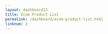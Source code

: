 ```yaml
---
layout: dashboard13
title: Ecom Product List
permalink: /dashboard/ecom-product-list.html
linknum: 2
---
```

